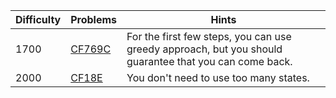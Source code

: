 | Difficulty | Problems | Hints |
| -------- | -------- | -------- |
| 1700 | [CF769C](https://codeforces.com/problemset/problem/769/C) | For the first few steps, you can use greedy approach, but you should guarantee that you can come back. |
| 2000 | [CF18E](https://codeforces.com/problemset/problem/18/E) | You don't need to use too many states. |